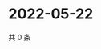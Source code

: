 # 2022-05-22

共 0 条

<!-- BEGIN WEIBO -->
<!-- 最后更新时间 Sun May 22 2022 04:17:06 GMT+0800 (China Standard Time) -->

<!-- END WEIBO -->
